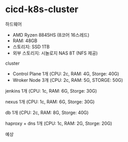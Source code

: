# cicd-k8s-cluster

하드웨어
- AMD Ryzen 8845HS (8코어 16스레드)
- RAM: 48GB
- 스토리지: SSD 1TB
- 외부 스토리지: 시놀로지 NAS 8T (NFS 제공)

cluster
- Control Plane 1개 (CPU: 2c, RAM: 4G, Storge: 40G)
- Wroker Node 3개 (CPU: 2c, RAM: 5G, STORGE: 50G)

jenkins 1개 (CPU: 1c, RAM: 6G, Storge: 30G)

nexus 1개 (CPU: 1c, RAM: 6G, Storge: 30G)

db 1개 (CPU: 2c, RAM: 8G, Storge: 40G)

haproxy + dns 1개 (CPU: 1c, RAM: 2G, Storge: 20G)

예상
